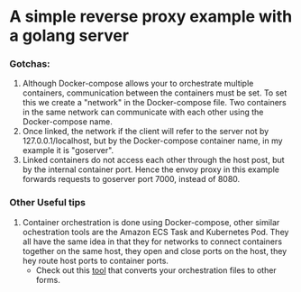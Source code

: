# A simple reverse proxy example with a golang server

### Gotchas:
1. Although Docker-compose allows your to orchestrate multiple containers, communication between the containers must be set. To set this we create a "network" in the Docker-compose file. Two containers in the same network can communicate with each other using the Docker-compose name.
2. Once linked, the network if the client will refer to the server not by 127.0.0.1/localhost, but by the Docker-compose container name, in my example it is "goserver".
3. Linked containers do not access each other through the host post, but by the internal container port. Hence the envoy proxy in this example forwards requests to goserver port 7000, instead of 8080.

### Other Useful tips
1. Container orchestration is done using Docker-compose, other similar ochestration tools are the Amazon ECS Task and Kubernetes Pod. They all have the same idea in that they for networks to connect containers together on the same host, they open and close ports on the host, they hey route host ports to container ports. 
   * Check out this [tool](https://github.com/micahhausler/container-transform) that converts your orchestration files to other forms.
